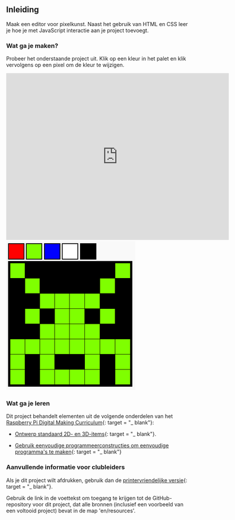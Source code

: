 ## Inleiding

Maak een editor voor pixelkunst. Naast het gebruik van HTML en CSS leer je hoe je met JavaScript interactie aan je project toevoegt.

### Wat ga je maken?

Probeer het onderstaande project uit. Klik op een kleur in het palet en klik vervolgens op een pixel om de kleur te wijzigen.

<div class="trinket">
  <iframe src="https://trinket.io/embed/html/0e102a306b?outputOnly=true&start=result" width="600" height="450" frameborder="0" marginwidth="0" marginheight="0" allowfullscreen>
  </iframe>
  <img src="images/pixel-art-final.png">
</div>

### Wat ga je leren

Dit project behandelt elementen uit de volgende onderdelen van het [Raspberry Pi Digital Making Curriculum](http://rpf.io/curriculum){: target = "_ blank"}:

+ [Ontwerp standaard 2D- en 3D-items](https://www.raspberrypi.org/curriculum/design/creator){: target = "_ blank"}.

+ [Gebruik eenvoudige programmeerconstructies om eenvoudige programma's te maken](https://www.raspberrypi.org/curriculum/programming/creator){: target = "_ blank"}

### Aanvullende informatie voor clubleiders

Als je dit project wilt afdrukken, gebruik dan de [printervriendelijke versie](https://projects.raspberrypi.org/en/projects/pixel-art/print){: target = "_ blank"}.

Gebruik de link in de voettekst om toegang te krijgen tot de GitHub-repository voor dit project, dat alle bronnen (inclusief een voorbeeld van een voltooid project) bevat in de map 'en/resources'.